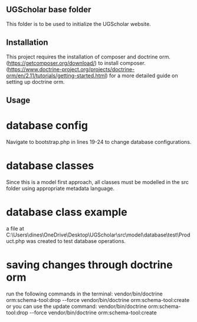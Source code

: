 ## UGScholar base folder

This folder is to be used to initialize the UGScholar website.


## Installation

This project requires the installation of composer and doctrine orm. 
(https://getcomposer.org/download/) to install composer.
(https://www.doctrine-project.org/projects/doctrine-orm/en/2.11/tutorials/getting-started.html) for a more detailed guide on setting up doctrine orm. 

## Usage

# database config
Navigate to bootstrap.php in lines 19-24 to change database configurations.

# database classes
Since this is a model first approach, all classes must be modelled in the src folder using appropriate metadata language.

# database class example
a file at C:\Users\dines\OneDrive\Desktop\UGScholar\src\model\database\test\Product.php
was created to test database operations.

# saving changes through doctrine orm
run the following commands in the terminal:
vendor/bin/doctrine orm:schema-tool:drop --force
vendor/bin/doctrine orm:schema-tool:create
or you can use the update command:
vendor/bin/doctrine orm:schema-tool:drop --force
vendor/bin/doctrine orm:schema-tool:create